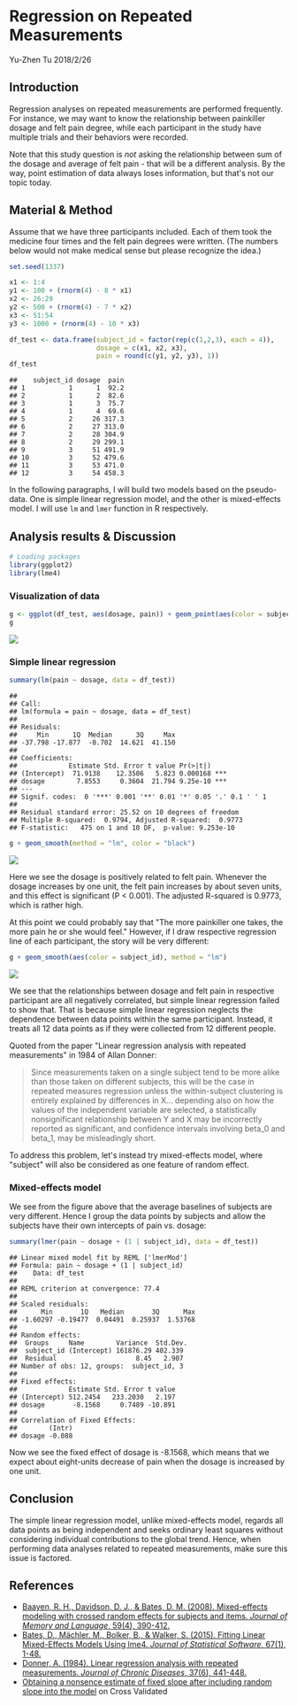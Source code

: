 Regression on Repeated Measurements
================
Yu-Zhen Tu
2018/2/26

Introduction
------------

Regression analyses on repeated measurements are performed frequently. For instance, we may want to know the relationship between painkiller dosage and felt pain degree, while each participant in the study have multiple trials and their behaviors were recorded.

Note that this study question is *not* asking the relationship between sum of the dosage and average of felt pain - that will be a different analysis. By the way, point estimation of data always loses information, but that's not our topic today.

Material & Method
-----------------

Assume that we have three participants included. Each of them took the medicine four times and the felt pain degrees were written. (The numbers below would not make medical sense but please recognize the idea.)

``` r
set.seed(1337)

x1 <- 1:4
y1 <- 100 + (rnorm(4) - 8 * x1)
x2 <- 26:29
y2 <- 500 + (rnorm(4) - 7 * x2)
x3 <- 51:54
y3 <- 1000 + (rnorm(4) - 10 * x3)

df_test <- data.frame(subject_id = factor(rep(c(1,2,3), each = 4)),
                      dosage = c(x1, x2, x3),
                      pain = round(c(y1, y2, y3), 1))
df_test
```

    ##    subject_id dosage  pain
    ## 1           1      1  92.2
    ## 2           1      2  82.6
    ## 3           1      3  75.7
    ## 4           1      4  69.6
    ## 5           2     26 317.3
    ## 6           2     27 313.0
    ## 7           2     28 304.9
    ## 8           2     29 299.1
    ## 9           3     51 491.9
    ## 10          3     52 479.6
    ## 11          3     53 471.0
    ## 12          3     54 458.3

In the following paragraphs, I will build two models based on the pseudo-data. One is simple linear regression model, and the other is mixed-effects model. I will use `lm` and `lmer` function in R respectively.

Analysis results & Discussion
-----------------------------

``` r
# Loading packages
library(ggplot2)
library(lme4)
```

### Visualization of data

``` r
g <- ggplot(df_test, aes(dosage, pain)) + geom_point(aes(color = subject_id))
g
```

![](RepeatedMeasurements_files/figure-markdown_github-ascii_identifiers/unnamed-chunk-3-1.png)

### Simple linear regression

``` r
summary(lm(pain ~ dosage, data = df_test))
```

    ## 
    ## Call:
    ## lm(formula = pain ~ dosage, data = df_test)
    ## 
    ## Residuals:
    ##     Min      1Q  Median      3Q     Max 
    ## -37.798 -17.877  -0.702  14.621  41.150 
    ## 
    ## Coefficients:
    ##             Estimate Std. Error t value Pr(>|t|)    
    ## (Intercept)  71.9138    12.3506   5.823 0.000168 ***
    ## dosage        7.8553     0.3604  21.794 9.25e-10 ***
    ## ---
    ## Signif. codes:  0 '***' 0.001 '**' 0.01 '*' 0.05 '.' 0.1 ' ' 1
    ## 
    ## Residual standard error: 25.52 on 10 degrees of freedom
    ## Multiple R-squared:  0.9794, Adjusted R-squared:  0.9773 
    ## F-statistic:   475 on 1 and 10 DF,  p-value: 9.253e-10

``` r
g + geom_smooth(method = "lm", color = "black")
```

![](RepeatedMeasurements_files/figure-markdown_github-ascii_identifiers/unnamed-chunk-5-1.png)

Here we see the dosage is positively related to felt pain. Whenever the dosage increases by one unit, the felt pain increases by about seven units, and this effect is significant (P &lt; 0.001). The adjusted R-squared is 0.9773, which is rather high.

At this point we could probably say that "The more painkiller one takes, the more pain he or she would feel." However, if I draw respective regression line of each participant, the story will be very different:

``` r
g + geom_smooth(aes(color = subject_id), method = "lm")
```

![](RepeatedMeasurements_files/figure-markdown_github-ascii_identifiers/unnamed-chunk-6-1.png)

We see that the relationships between dosage and felt pain in respective participant are all negatively correlated, but simple linear regression failed to show that. That is because simple linear regression neglects the dependence between data points within the same participant. Instead, it treats all 12 data points as if they were collected from 12 different people.

Quoted from the paper "Linear regression analysis with repeated measurements" in 1984 of Allan Donner:

> Since measurements taken on a single subject tend to be more alike than those taken on different subjects, this will be the case in repeated measures regression unless the within-subject clustering is entirely explained by differences in X... depending also on how the values of the independent variable are selected, a statistically nonsignificant relationship between Y and X may be incorrectly reported as significant, and confidence intervals involving beta\_0 and beta\_1, may be misleadingly short.

To address this problem, let's instead try mixed-effects model, where "subject" will also be considered as one feature of random effect.

### Mixed-effects model

We see from the figure above that the average baselines of subjects are very different. Hence I group the data points by subjects and allow the subjects have their own intercepts of pain vs. dosage:

``` r
summary(lmer(pain ~ dosage + (1 | subject_id), data = df_test))
```

    ## Linear mixed model fit by REML ['lmerMod']
    ## Formula: pain ~ dosage + (1 | subject_id)
    ##    Data: df_test
    ## 
    ## REML criterion at convergence: 77.4
    ## 
    ## Scaled residuals: 
    ##      Min       1Q   Median       3Q      Max 
    ## -1.60297 -0.19477  0.04491  0.25937  1.53768 
    ## 
    ## Random effects:
    ##  Groups     Name        Variance  Std.Dev.
    ##  subject_id (Intercept) 161876.29 402.339 
    ##  Residual                    8.45   2.907 
    ## Number of obs: 12, groups:  subject_id, 3
    ## 
    ## Fixed effects:
    ##             Estimate Std. Error t value
    ## (Intercept) 512.2454   233.2030   2.197
    ## dosage       -8.1568     0.7489 -10.891
    ## 
    ## Correlation of Fixed Effects:
    ##        (Intr)
    ## dosage -0.088

Now we see the fixed effect of dosage is -8.1568, which means that we expect about eight-units decrease of pain when the dosage is increased by one unit.

Conclusion
----------

The simple linear regression model, unlike mixed-effects model, regards all data points as being independent and seeks ordinary least squares without considering individual contributions to the global trend. Hence, when performing data analyses related to repeated measurements, make sure this issue is factored.

References
----------

-   [Baayen, R. H., Davidson, D. J., & Bates, D. M. (2008). Mixed-effects modeling with crossed random effects for subjects and items. *Journal of Memory and Language*, 59(4), 390-412.](https://www.sciencedirect.com/science/article/pii/S0749596X07001398)
-   [Bates, D., Mächler, M., Bolker, B., & Walker, S. (2015). Fitting Linear Mixed-Effects Models Using lme4. *Journal of Statistical Software*, 67(1), 1-48.](https://www.jstatsoft.org/article/view/v067i01/0)
-   [Donner, A. (1984). Linear regression analysis with repeated measurements. *Journal of Chronic Diseases*, 37(6), 441-448.](http://www.jclinepi.com/article/0021-9681(84)90027-4/abstract)
-   [Obtaining a nonsence estimate of fixed slope after including random slope into the model](https://stats.stackexchange.com/q/330463/150140) on Cross Validated
